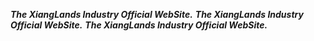<strong><em>The XiangLands Industry Official WebSite.</em></strong>
<strong><em>The XiangLands Industry Official WebSite.</em></strong>
<strong><em>The XiangLands Industry Official WebSite.</em></strong>
